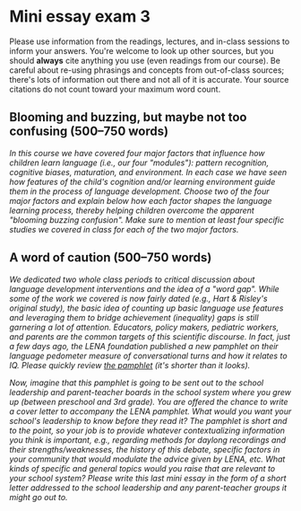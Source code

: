# Mini essay exam 3

Please use information from the readings, lectures, and in-class sessions to inform your answers. You're welcome to look up other sources, but you should **always** cite anything you use (even readings from our course). Be careful about re-using phrasings and concepts from out-of-class sources; there's lots of information out there and not all of it is accurate. Your source citations do not count toward your maximum word count.

## Blooming and buzzing, but maybe not too confusing (500–750 words)

_In this course we have covered four major factors that influence how children learn language (i.e., our four "modules"): pattern recognition, cognitive biases, maturation, and environment. In each case we have seen how features of the child's cognition and/or learning environment guide them in the process of language development. Choose two of the four major factors and explain below how each factor shapes the language learning process, thereby helping children overcome the apparent "blooming buzzing confusion". Make sure to mention at least four specific studies we covered in class for each of the two major factors._


## A word of caution (500–750 words)

_We dedicated two whole class periods to critical discussion about language development interventions and the idea of a "word gap". While some of the work we covered is now fairly dated (e.g., Hart & Risley's original study), the basic idea of counting up basic language use features and leveraging them to bridge achievement (inequality) gaps is still garnering a lot of attention. Educators, policy makers, pediatric workers, and parents are the common targets of this scientific discourse. In fact, just a few days ago, the LENA foundation published a new pamphlet on their language pedometer measure of conversational turns and how it relates to IQ. Please quickly review [the pamphlet](./InsideEarlyTalk_20210303.pdf) (it's shorter than it looks)._

_Now, imagine that this pamphlet is going to be sent out to the school leadership and parent-teacher boards in the school system where you grew up (between preschool and 3rd grade). You are offered the chance to write a cover letter to accompany the LENA pamphlet. What would you want your school's leadership to know before they read it? The pamphlet is short and to the point, so your job is to provide whatever contextualizing information you think is important, e.g., regarding methods for daylong recordings and their strengths/weaknesses, the history of this debate, specific factors in your community that would modulate the advice given by LENA, etc. What kinds of specific and general topics would you raise that are relevant to your school system? Please write this last mini essay in the form of a short letter addressed to the school leadership and any parent-teacher groups it might go out to._
